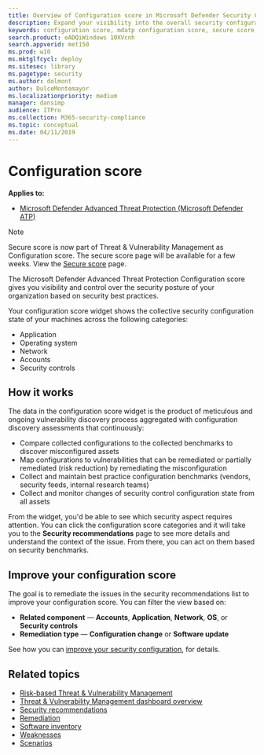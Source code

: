 ```yaml
---
title: Overview of Configuration score in Microsoft Defender Security Center
description: Expand your visibility into the overall security configuration posture of your organization
keywords: configuration score, mdatp configuration score, secure score, security controls, improvement opportunities, security configuration score over time, security posture, baseline
search.product: eADQiWindows 10XVcnh
search.appverid: met150
ms.prod: w10
ms.mktglfcycl: deploy
ms.sitesec: library
ms.pagetype: security
ms.author: dolmont
author: DulceMontemayor
ms.localizationpriority: medium
manager: dansimp
audience: ITPro
ms.collection: M365-security-compliance 
ms.topic: conceptual
ms.date: 04/11/2019
---
```

# Configuration score
**Applies to:**
- [Microsoft Defender Advanced Threat Protection (Microsoft Defender ATP)](https://go.microsoft.com/fwlink/p/?linkid=2069559)

>[!NOTE]
>  Secure score is now part of Threat & Vulnerability Management as Configuration score. The secure score page will be available for a few weeks. View the [Secure score](https://docs.microsoft.com/windows/security/threat-protection/microsoft-defender-atp/overview-secure-score) page.

The Microsoft Defender Advanced Threat Protection Configuration score gives you visibility and control over the security posture of your organization based on security best practices.

Your configuration score widget shows the collective security configuration state of your machines across the following categories:
- Application
- Operating system
- Network
- Accounts
- Security controls

## How it works

The data in the configuration score widget is the product of meticulous and ongoing vulnerability discovery process aggregated with configuration discovery assessments that continuously:
- Compare collected configurations to the collected benchmarks to discover misconfigured assets
- Map configurations to vulnerabilities that can be remediated or partially remediated (risk reduction) by remediating the misconfiguration
- Collect and maintain best practice configuration benchmarks (vendors, security feeds, internal research teams)
- Collect and monitor changes of security control configuration state from all assets

From the widget, you'd be able to see which security aspect requires attention. You can click the configuration score categories and it will take you to the **Security recommendations** page to see more details and understand the context of the issue. From there, you can act on them based on security benchmarks. 

## Improve your configuration score
The goal is to remediate the issues in the security recommendations list to improve your configuration score. You can filter the view based on:
- **Related component** — **Accounts**, **Application**, **Network**, **OS**, or **Security controls** 
- **Remediation type** — **Configuration change** or **Software update**

See how you can [improve your security configuration](https://docs.microsoft.com/en-us/windows/security/threat-protection/microsoft-defender-atp/threat-and-vuln-mgt-scenarios#improve-your-security-configuration), for details.

## Related topics
- [Risk-based Threat & Vulnerability Management](next-gen-threat-and-vuln-mgt.md) 
- [Threat & Vulnerability Management dashboard overview](tvm-dashboard-insights.md)
- [Security recommendations](tvm-security-recommendation.md)
- [Remediation](tvm-remediation.md)
- [Software inventory](tvm-software-inventory.md)
- [Weaknesses](tvm-weaknesses.md)
- [Scenarios](threat-and-vuln-mgt-scenarios.md)

